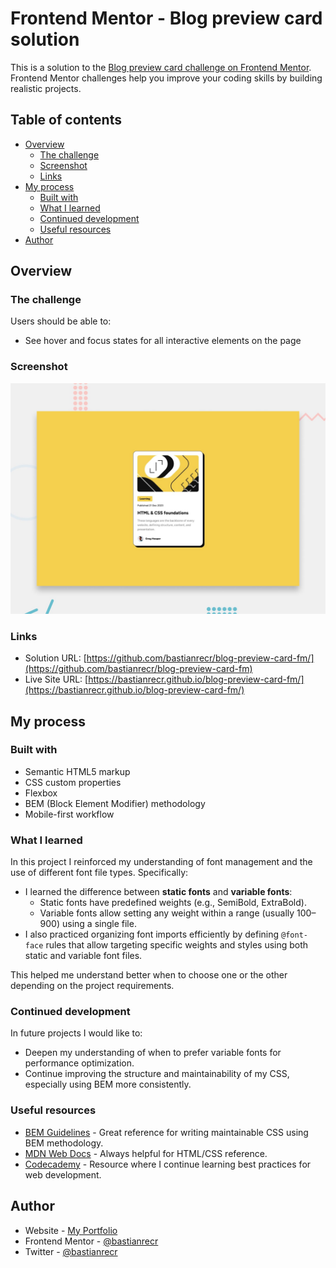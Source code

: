 # Frontend Mentor - Blog preview card solution

This is a solution to the [Blog preview card challenge on Frontend Mentor](https://www.frontendmentor.io/challenges/blog-preview-card-ckPaj01IcS). Frontend Mentor challenges help you improve your coding skills by building realistic projects.

## Table of contents

- [Overview](#overview)
  - [The challenge](#the-challenge)
  - [Screenshot](#screenshot)
  - [Links](#links)
- [My process](#my-process)
  - [Built with](#built-with)
  - [What I learned](#what-i-learned)
  - [Continued development](#continued-development)
  - [Useful resources](#useful-resources)
- [Author](#author)

## Overview

### The challenge

Users should be able to:

- See hover and focus states for all interactive elements on the page

### Screenshot

![](./preview.jpg)

### Links

- Solution URL: [https://github.com/bastianrecr/blog-preview-card-fm/](https://github.com/bastianrecr/blog-preview-card-fm)
- Live Site URL: [https://bastianrecr.github.io/blog-preview-card-fm/](https://bastianrecr.github.io/blog-preview-card-fm/)

## My process

### Built with

- Semantic HTML5 markup
- CSS custom properties
- Flexbox
- BEM (Block Element Modifier) methodology
- Mobile-first workflow

### What I learned

In this project I reinforced my understanding of font management and the use of different font file types. Specifically:

- I learned the difference between **static fonts** and **variable fonts**:
  - Static fonts have predefined weights (e.g., SemiBold, ExtraBold).
  - Variable fonts allow setting any weight within a range (usually 100–900) using a single file.
- I also practiced organizing font imports efficiently by defining `@font-face` rules that allow targeting specific weights and styles using both static and variable font files.

This helped me understand better when to choose one or the other depending on the project requirements.

### Continued development

In future projects I would like to:

- Deepen my understanding of when to prefer variable fonts for performance optimization.
- Continue improving the structure and maintainability of my CSS, especially using BEM more consistently.

### Useful resources

- [BEM Guidelines](https://getbem.com/introduction/) - Great reference for writing maintainable CSS using BEM methodology.
- [MDN Web Docs](https://developer.mozilla.org/en-US/) - Always helpful for HTML/CSS reference.
- [Codecademy](https://www.codecademy.com/) - Resource where I continue learning best practices for web development.

## Author

- Website - [My Portfolio](https://bastianrecr.github.io/)
- Frontend Mentor - [@bastianrecr](https://www.frontendmentor.io/profile/bastianrecr)
- Twitter - [@bastianrecr](https://www.twitter.com/bastianrecr)
